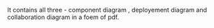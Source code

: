 It contains all three - component diagram , deployement diagram and collaboration diagram in a foem of pdf.
